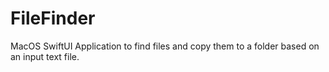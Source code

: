 # FileFinder
MacOS SwiftUI Application to find files and copy them to a folder based on an input text file.
